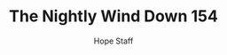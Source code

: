 ---
image: /assets/img/nwd/154_nwd_genesis_1_1_nlt.png
title: The Nightly Wind Down 154
number: 154
categories:
  - The Nightly Wind Down
author: Hope Staff
notes: The Nightly Wind Down 154
embed: >-
  EMBED_GOES_HERE
transcript: >-
  SOME LINES OF TEXT START HERE
---